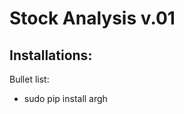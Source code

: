<h1>Stock Analysis v.01</h1>


<h2>Installations:</h2>

<p>Bullet list:</p>

<ul>
<li>sudo pip install argh</li>
</ul>

